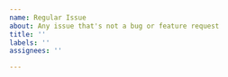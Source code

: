 ```yaml
---
name: Regular Issue
about: Any issue that's not a bug or feature request
title: ''
labels: ''
assignees: ''

---
```




